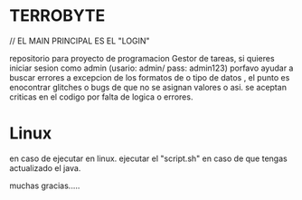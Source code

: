 # TERROBYTE
// EL MAIN PRINCIPAL ES EL "LOGIN"

repositorio para proyecto de programacion
 Gestor de tareas, si quieres iniciar sesion como admin (usario: admin/ pass: admin123)
 porfavo ayudar a buscar errores a excepcion de los formatos de o tipo de datos , el punto es enocontrar glitches o bugs de que no se asignan valores o asi.
 se aceptan criticas en el codigo por falta de logica o errores.
 # Linux
 en caso de ejecutar en linux.
 ejecutar el "script.sh" en caso de que tengas actualizado el java.


 muchas gracias.....